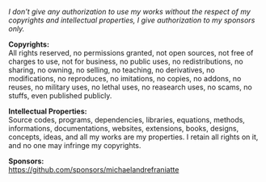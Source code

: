 ﻿  
*I don't give any authorization to use my works without the respect of my copyrights and intellectual properties, I give authorization to my sponsors only.*  
  
**Copyrights:**  
All rights reserved, no permissions granted, not open sources, not free of charges to use, not for business, no public uses, no redistributions, no sharing, no owning, no selling, no teaching, no derivatives, no modifications, no reproduces, no imitations, no copies, no addons, no reuses, no military uses, no lethal uses, no reasearch uses, no scams, no stuffs, even published publicly.  
  
**Intellectual Properties:**  
Source codes, programs, dependencies, libraries, equations, methods, informations, documentations, websites, extensions, books, designs, concepts, ideas, and all my works are my properties. I retain all rights on it, and no one may infringe my copyrights.  
  
**Sponsors:**  
https://github.com/sponsors/michaelandrefraniatte  
  